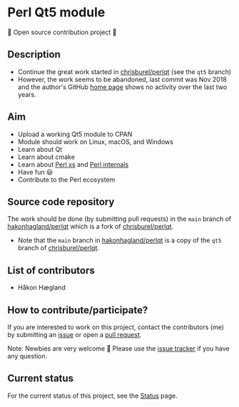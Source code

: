 # Perl Qt5 module

:camel: Open source contribution project :camel:

## Description
- Continue the great work started
  in [chrisburel/perlqt](https://github.com/chrisburel/perlqt) (see
  the `qt5` branch)
- However, the work seems to be abandoned, last commit was Nov 2018 and the
  author's GitHub
  [home page](https://github.com/chrisburel?tab=overview&from=2022-03-01&to=2022-03-03) shows
  no activity over the last two years.

## Aim

- Upload a working Qt5 module to CPAN
- Module should work on Linux, macOS, and Windows
- Learn about Qt
- Learn about cmake
- Learn about [Perl xs](https://perldoc.perl.org/perlxs)
  and [Perl internals](https://perldoc.perl.org/perlapi)
- Have fun :smiley:
- Contribute to the Perl ecosystem

## Source code repository

The work should be done (by submitting pull requests)
in the `main` branch
of [hakonhagland/perlqt](https://github.com/hakonhagland/perlqt) which 
is a fork
of [chrisburel/perlqt](https://github.com/chrisburel/perlqt).
- Note that the `main` branch
  in [hakonhagland/perlqt](https://github.com/hakonhagland/perlqt) is
  a copy of the `qt5` branch of [chrisburel/perlqt](https://github.com/chrisburel/perlqt).

## List of contributors

- Håkon Hægland

## How to contribute/participate?

If you are interested to work on this project, contact the
contributors (me) by submitting an [issue](https://github.com/hakonhagland/perl-qt5-project/issues) or open a [pull request](https://github.com/hakonhagland/perl-qt5-project/pulls).

Note: Newbies are very welcome :baby: Please use
the
[issue tracker](https://github.com/hakonhagland/perl-qt5-project/issues) if
you have any question.

## Current status

For the current status of this project, see the [Status](Status.md) page.
